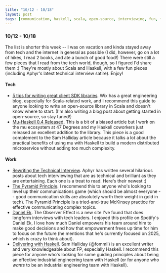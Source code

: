 ```yaml
---
title: "10/12 - 10/18"
layout: post
tags: [communication, haskell, scala, open-source, interviewing, fun, fashion]
---
```


### 10/12 - 10/18

The list is shorter this week -- I was on vacation and kinda stayed away from tech and the internet in general as possible (I did, however, go on a lot of hikes, I read 2 books, and ate a bunch of good food!)  There were still a few pieces that I read from the tech world, though, so I figured I'd share them :)  They're mostly about Scala and Haskell, with a few fun pieces (including Aphyr's latest technical interview satire).  Enjoy!

#### Tech

* [5 tips for writing great client SDK libraries](https://medium.com/wix-engineering/5-tips-for-writing-great-client-libraries-f6d02d57fdcc).  Wix has a great engineering blog, especially for Scala-related work, and I recommend this guide to anyone looking to write an open-source library in Scala and doesn't know where to start.  (I'm also writing a blog post about getting started in open-source, so stay tuned!)
* [Mu-Haskell 0.4 Released](https://www.47deg.com/blog/mu-haskell-0-4/).  This is a bit of a biased article but I work on the mu ecosystem at 47 Degrees and my Haskell coworkers just released an excellent addition to the library.  This piece is a good complement to the Sam Halliday article because it talks a lot about the practical benefits of using mu with Haskell to build a modern distributed microservice without adding too much complexity.  

#### Work

* [Rewriting the Technical Interview](https://aphyr.com/posts/353-rewriting-the-technical-interview).  Aphyr has written several hilarious posts about tech interviewing that are as technical and brilliant as they are entertaining.  Each one is a treat to read.  Here's their newest :)
* [The Pyramid Principle](https://medium.com/lessons-from-mckinsey/the-pyramid-principle-f0885dd3c5c7).  I recommend this to anyone who's looking to level up their communications game (which should be almost everyone -- good communication skills are absolutely worth their weight in gold in tech).  The Pyramid Principle is a tried-and-true McKinsey practice for effective communicating complex topics.  
* [Daniel Ek](https://www.theobservereffect.org/daniel.html).  The Observer Effect is a new site I've found that does longform interviews with tech leaders.  I enjoyed this profile on Spotify's Daniel Ek, I love how much Daniel empowers his team around him to make good decisions and how that empowerment frees up time for him to focus on the future (he mentions that he's currently focused on 2025, which is crazy to think about).
* [Delivering with Haskell](https://medium.com/@fommil/delivering-with-haskell-a347d8359597).  Sam Halliday (@fommil) is an excellent writer and very knowledgeable about FP, especially Haskell.  I recommend this piece for anyone who's looking for some guiding principles about being an effective industrial engineering team with Haskell (or for anyone who _wants_ to be an industrial engineering team with Haskell).
